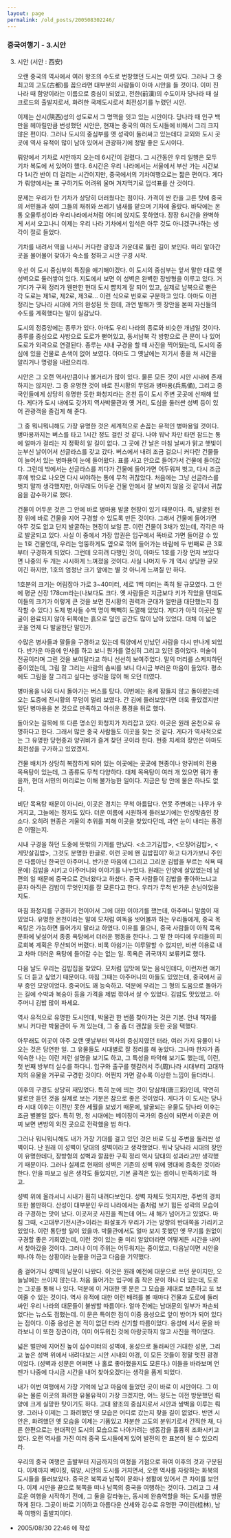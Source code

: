 ```yaml
---
layout: page
permalink: /old_posts/200508302246/
---
```


### 중국여행기 - 3.시안

3. 시안 (서안 : 西安)
 

   오랜 중국의 역사에서 여러 왕조의 수도로 번창했던 도시는 여럿 있다. 그러나 그 중 최고의 고도(古都)를 꼽으라면 대부분의 사람들이 아마 시안을 들 것이다. 이미 진나라 때 함양이라는 이름으로 중심이 되었고, 전한(前漢)의 수도이자 당나라 때 실크로드의 출발지로서, 화려한 국제도시로서 최전성기를 누렸던 시안.

   이제는 산시(陝西)성의 성도로서 그 명맥을 잇고 있는 시안이다. 당나라 때 인구 백만을 헤아릴만큼 번성했던 시안은, 현재는 중국의 여러 도시들에 비해서 그리 크지 않은 편이다. 그러나 도시의 중심부를 옛 성곽이 둘러싸고 있는데다 교외와 도시 곳곳에 역사 유적이 많이 남아 있어서 관광하기에 정말 좋은 도시이다.
 

   뤄양에서 기차로 시안까지 오는데 6시간이 걸렸다. 그 시간동안 우리 일행은 모두 기차 복도에 서 있어야 했다. 6시간은 우리 나라에서는 서울에서 부산 가는 시간보다 1시간 반이 더 걸리는 시간이지만, 중국에서의 기차여행으로는 짧은 편이다. 게다가 뤄양에서는 표 구하기도 어려워 울며 겨자먹기로 입석표를 산 것이다.

   문제는 우리가 탄 기차가 상당히 더러웠다는 점이다. 가격이 싼 칸을 고른 탓에 중국의 서민들과 섞여 그들의 채취와 쓰레기 냄새를 맡으며 기차에 올랐다. 바닥에는 온통 오물투성이라 우리나라에서처럼 어디에 앉지도 못하였다. 장장 6시간을 완벽하게 서서 오고나니 이제는 우리 나라 기차에서 입석은 아무 것도 아니겠구나하는 생각이 절로 들었다.

   기차를 내려서 역을 나서니 커다란 광장과 가운데로 뚫린 길이 보인다. 미리 알아간 곳을 물어물어 찾아가 숙소를 정하고 시안 구경 시작.
 

   우선 이 도시 중심부의 특징을 얘기해야겠다. 이 도시의 중심부는 앞서 말한 대로 옛 성벽으로 둘러쌓여 있다. 지도에서 보면 이 성벽은 완벽한 장방형을 이루고 있다. 거기다가 구획 정리가 웬만한 현대 도시 뺨치게 잘 되어 있고, 실제로 남북으로 뻗은 각 도로는 제1로, 제2로, 제3로... 이런 식으로 번호로 구분하고 있다. 아마도 이런 정리는 당나라 시대에 거의 완성된 듯 한데, 과연 발해가 옛 장안을 본떠 자신들의 수도를 계획했다는 말이 실감났다.

   도시의 정중앙에는 종루가 있다. 아마도 우리 나라의 종로와 비슷한 개념일 것이다. 종루를 중심으로 사방으로 도로가 뻗어있고, 동서남북 각 방향으로 큰 문이 나 있어 도로가 외곽으로 연결된다. 종루는 시내 구경을 할 때 사진을 찍어뒀는데, 도시의 중심에 있을 건물로 손색이 없어 보였다. 아마도 그 옛날에는 저기서 종을 쳐 시간을 알리거나 명령을 내렸으리라.
 

   시안은 그 오랜 역사만큼이나 볼거리가 많이 있다. 물론 모든 것이 시안 시내에 존재하지는 않지만. 그 중 유명한 것이 바로 진시황의 무덤과 병마용(兵馬俑), 그리고 중국인들에게 상당히 유명한 듯한 화청지라는 온천 등이 도시 주변 곳곳에 산재해 있다. 게다가 도시 내에도 갖가지 역사박물관과 옛 거리, 도심을 둘러싼 성벽 등이 있어 관광객을 즐겁게 해 준다.

   그 중 뭐니뭐니해도 가장 유명한 것은 세계적으로 손꼽는 유적인 병마용일 것이다. 병마용까지는 버스를 타고 1시간 정도 걸린 것 같다. 나야 워낙 차만 타면 잠드는 통에 얼마가 걸리는 지 정확히 알 길이 없다. 그 곳에 간 날은 마침 날씨가 맑고 햇빛이 눈부신 날이어서 선글라스를 갖고 갔다. 버스에서 내려 조금 걸으니 커다란 건물들이 늘어서 있는 병마용이 눈에 들어왔다. 표를 사고 안으로 들어가서 건물에 들어갔다. 그런데 밖에서는 선글라스를 끼다가 건물에 들어가면 어두워져 벗고, 다시 조금 후에 밖으로 나오면 다시 써야하는 통에 무척 귀찮았다. 처음에는 그냥 선글라스를 벗지 말까 생각했지만, 아무래도 어두운 건물 안에서 잘 보이지 않을 것 같아서 귀찮음을 감수하기로 했다.

   건물이 어두운 것은 그 안에 바로 병마용 발굴 현장이 있기 때문이다. 즉, 발굴된 현장 위에 바로 건물을 지어 구경할 수 있도록 만든 것이다. 그래서 건물에 들어가면 아무 것도 없고 단지 발굴하는 현장이 보일 뿐. 이런 건물이 3채가 있는데, 각각은 따로 발굴되고 있다. 사실 이 중에서 가장 압권은 입구에서 똑바로 가면 들어갈 수 있는 1호 건물인데, 우리는 엉뚱하게도 옆으로 꺾어 들어가는 바람에 두 번째로 큰 3호부터 구경하게 되었다. 그런데 오히려 다행인 것이, 아마도 1호를 가장 먼저 보았다면 나중의 두 개는 시시하게 느껴졌을 것이다. 사실 나머지 두 개 역시 상당한 규모이긴 하지만, 1호의 엄청난 크기 앞에는 별 것 아니게 느껴질 만 하다.

   1호분의 크기는 어림잡아 가로 3~40미터, 세로 1백 미터는 족히 될 규모였다. 그 안에 평균 신장 178cm라는(나보다도 크다. 옛 사람들은 지금보다 키가 작았을 텐데도 이들의 크기가 이렇게 큰 것을 보면 진시황의 권력과 군대가 얼만큼 대단했는지 짐작할 수 있다.) 도제 병사들 수백 명이 빽빽히 도열해 있었다. 게다가 아직 이곳은 발굴이 완료되지 않아 뒤쪽에는 흙으로 덮인 공간도 많이 남아 있었다. 대체 이 넓은 곳을 언제 다 발굴한단 말인가.

   수많은 병사들과 말들을 구경하고 있는데 뤄양에서 만났던 사람을 다시 만나게 되었다. 반가운 마음에 인사를 하고 보니 뭔가를 열심히 그리고 있던 중이었다. 미술이 전공이라며 그린 것을 보여달라고 하니 선선히 보여주었다. 말의 머리를 스케치하던 중이었는데, 그림 잘 그리는 사람의 솜씨를 보니 다시금 부러운 마음이 들었다. 평소에도 그림을 잘 그리고 싶다는 생각을 많이 해 오던 터였다.
 

   병마용을 나와 다시 돌아가는 버스를 탔다. 이번에는 용케 잠들지 않고 돌아왔는데 오는 도중에 진시황의 무덤이 멀리 보였다. 간 김에 들러보았다면 더욱 좋았겠지만 일단 병마용을 본 것으로 만족하고 아쉬운 풍경을 뒤로 했다.

   돌아오는 길목에 또 다른 명소인 화청지가 자리잡고 있다. 이곳은 원래 온천으로 유명하다고 한다. 그래서 많은 중국 사람들도 이곳을 찾는 것 같다. 게다가 역사적으로는 그 유명한 당현종과 양귀비가 즐겨 찾던 곳이라 한다. 현종 치세의 장안은 아마도 최전성을 구가하고 있었겠지.

   건물 배치가 상당히 복잡하게 되어 있는 이곳에는 곳곳에 현종이나 양귀비의 전용 목욕탕이 있는데, 그 종류도 무척 다양하다. 대체 목욕탕이 여러 개 있으면 뭐가 좋을까, 현대 서민의 머리로는 이해 불가능한 일이다. 지금은 탕 안에 물은 하나도 없다.

   비단 목욕탕 때문이 아니라, 이곳은 경치는 무척 아름답다. 연못 주변에는 나무가 우거지고, 그늘에는 정자도 있다. 더운 여름에 시원하게 들러보기에는 안성맞춤인 장소다. 오히려 현종은 겨울의 추위를 피해 이곳을 찾았다던데, 과연 눈이 내리는 풍경은 어떨는지.
 

   시내 구경을 하던 도중에 뜻밖의 가게를 만났다. <소고기김밥>, <오징어김밥>, <게맛살김밥>, 그것도 분명한 한글로. 이런 곳에 왠 김밥집이? 하고 다가가보니 주인은 다름아닌 한국인 아주머니. 반가운 마음에 (그리고 그리운 김밥을 부르는 식욕 때문에) 김밥을 시키고 아주머니와 이야기를 나누었다. 원래는 안양에 살았었는데 남편의 일 때문에 중국으로 건너왔다고 하셨다. 중국 사람들이 김밥을 좋아하느냐고 묻자 아직은 김밥이 무엇인지를 잘 모른다고 한다. 우리가 무척 반가운 손님이었을지도.

   마침 화청지를 구경하기 전이어서 그에 대한 이야기를 했는데, 아주머니 말씀이 재밌었다. 유명한 온천이라는 말에 모처럼 여독을 씻어볼까 하는 우리들에게, 중국 목욕탕은 가능하면 들어가지 말라고 하였다. 이유를 물으니, 중국 사람들이 아직 목욕 문화에 낯설어서 종종 욕탕에서 더러운 행동을 한다나. 그 말 한 마디에 우리들의 피로회복 계획은 무산되어 버렸다. 비록 아쉽기는 이루말할 수 없지만, 비싼 이용료 내고 차마 더러운 욕탕에 들어갈 수는 없는 일. 목욕은 귀국까지 보류키로 했다.

   다음 날도 우리는 김밥집을 찾았다. 모처럼 입맛에 맞는 음식인데다, 이런저런 얘기도 더 듣고 싶었기 때문이다. 마침 그때는 아주머니의 아들도 있었는데, 중국에서 공부 중인 모양이었다. 중국어도 꽤 능숙하고. 덕분에 우리는 그 형의 도움으로 돌아가는 길에 수박과 복숭아 등을 가격을 제법 깎아서 살 수 있었다. 김밥도 맛있었고. 아주머니 김밥 많이 파세요.


   역사 유적으로 유명한 도시인데, 박물관 한 번쯤 찾아가는 것은 기본. 안내 책자를 보니 커다란 박물관이 두 개 있는데, 그 중 좀 더 괜찮을 듯한 곳을 택했다.

   아무래도 이곳이 아주 오랜 옛날부터 역사의 중심지였던 터라, 여러 가지 유물이 나오는 것은 당연한 일. 그 유물들도 시대별로 잘 정리를 해 놓았다. 그나마 한자가 좀 익숙한 나는 이런 저런 설명을 보기도 하고, 그 특성을 파악해 보기도 했는데, 이런, 첫 번째 방부터 실수를 하다니. 입구와 출구를 헷갈려서 주(周)나라 시대부터 고대까지의 유물을 거꾸로 구경한 것이다. 어쩐지 가면 갈수록 이상한 느낌이 들더라니.

   이후의 구경도 상당히 재밌었다. 특히 눈에 띄는 것이 당삼채(唐三彩)인데, 막연히 말로만 듣던 것을 실제로 보는 기분은 참으로 좋은 것이었다. 게다가 이 도시는 당나라 시대 이후는 이전만 못한 세월을 보냈기 때문에, 발굴되는 유물도 당나라 이후는 조금 별볼일 없다. 특히 명, 청 시대에는 베이징이 국가의 중심이 되면서 이곳은 어찌 보면 변방의 외진 곳으로 전락했을 법 하다.


   그러나 뭐니뭐니해도 내가 가장 기대를 걸고 있던 것은 바로 도심 주변을 둘러싼 성벽이다. 난 원래 이 성벽이 당대의 성벽이라고 생각했었다. 워낙 당나라 시대의 장안이 유명한데다, 장방형의 성벽과 깔끔한 구획 정리 역시 당대의 성과라고만 생각했기 때문이다. 그러나 실제로 현재의 성벽은 기존의 성벽 위에 명대에 증축한 것이라 한다. 안을 파보고 싶은 생각도 들었지만, 기본 골격은 있는 셈이니 만족하기로 하고.

   셩벽 위에 올라서니 시내가 훤히 내려다보인다. 성벽 자체도 멋지지만, 주변의 경치 또한 볼만하다. 산성이 대부분인 우리 나라에서는 좀처럼 보기 힘든 성곽의 모습이라 구경하는 맛이 났다. 이곳저곳 사진을 찍는데 어느 새 해가 넘어가고 있었다. 마침 그때, <고대무기전시관>이라는 화살표가 우리가 가는 방향의 반대쪽을 가리키고 있었다. 이런 통탄할 일이 있을까. 박물관에서도 얼마 보지 못했던 옛 무기를 원없이 구경할 좋은 기회였는데, 이런 것이 있는 줄 미리 알았더라면 어떻게든 시간을 내어서 찾아갔을 것이다. 그러나 이미 주위는 어두워지는 중이었고, 다음날이면 시안을 떠나야 하는 상황이라 눈물을 머금고 다음을 기약했다.

   좀 걸어가니 성벽의 남문이 나왔다. 이것은 원래 예전에 대문으로 쓰던 문이지만, 오늘날에는 쓰이지 않는다. 처음 들어가는 입구에 좀 작은 문이 하나 더 있는데, 도로는 그곳을 통해 나 있다. 덕분에 이 거대한 옛 문은 그 모습을 제대로 보존하고 또 보여줄 수 있는 것이다. 역사 유적에 대한 이런 배려를 볼 때마다 건물과 도로에 둘러싸인 우리 나라의 대문들이 불쌍할 따름이다. 얼마 전에는 남대문의 일부가 파손되었다는 뉴스도 접했는데. 이 문은 특이한 점이 이중 옹성으로 앞이 방어가 되어 있다는 점이다. 이중 옹성은 본 적이 없던 터라 신기할 따름이었다. 옹성에 서서 문을 바라보니 이 또한 장관이라, 이미 어두워진 것에 아랑곳하지 않고 사진을 찍어댔다.

   넓은 벌판에 지어진 높이 십수미터의 성벽에, 옹성으로 둘러싸인 거대한 성문, 그리고 높은 성벽 위에서 내려다보는 시안 시내의 야경, 이 모든 것들이 정말 멋진 광경이었다. (성벽과 성문은 어쩌면 나 홀로 좋아했을지도 모른다.) 이들을 바라보며 언젠가 나중에 다시금 시간을 내어 찾아오겠다는 생각을 품게 되었다.
 

   내가 이번 여행에서 가장 기억에 남고 마음에 들었던 곳이 바로 이 시안이다. 그 이유는 물론 이곳의 화려한 유물유적이 가장 크겠지만, 어느 정도는 이전 방문했던 뤄양에 크게 실망한 탓이기도 하다. 고대 왕조의 중심지로서 시안과 쌍벽을 이루는 뤄양. 그러나 이제는 그 화려했던 옛 모습은 어디로 갔는지 찾을 길이 없었다. 반면 시안은, 화려했던 옛 모습을 이제는 기품있고 차분한 고도의 분위기로서 간직한 채, 다른 한편으로는 현대적인 도시의 모습으로 나아가려는 생동감을 훌륭히 조화시키고 있다. 오랜 역사를 가진 여러 중국 도시들에게 있어 발전의 한 표본이 될 수 있으리라.

   우리의 중국 여행은 출발부터 지금까지의 여정을 기점으로 하여 이후의 것과 구분된다. 이제까지 베이징, 뤄양, 시안의 도시를 거치면서, 오랜 역사를 자랑하는 화북의 도시들을 둘러보았다. 중국은 북쪽과 남쪽이 문화나 생활에 있어서 큰 차이를 보인다. 이제 시안을 끝으로 북쪽을 떠나 남쪽의 중국을 여행하는 것이다. 그리고 그 새로운 여행을 시작하기 전에, 그 둘을 갈라놓는, 동시에 완충역할을 하는 도시를 방문하게 된다. 그곳이 바로 기이하고 아름다운 산세와 강수로 유명한 구이린(桂林), 남쪽 여행의 출발지이다.





- 2005/08/30 22:46 에 작성